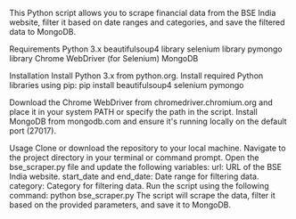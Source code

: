 This Python script allows you to scrape financial data from the BSE India website, filter it based on date ranges and categories, and save the filtered data to MongoDB.

Requirements
Python 3.x
beautifulsoup4 library
selenium library
pymongo library
Chrome WebDriver (for Selenium)
MongoDB

Installation
Install Python 3.x from python.org.
Install required Python libraries using pip: pip install beautifulsoup4 selenium pymongo

Download the Chrome WebDriver from chromedriver.chromium.org and place it in your system PATH or specify the path in the script.
Install MongoDB from mongodb.com and ensure it's running locally on the default port (27017).

Usage
Clone or download the repository to your local machine.
Navigate to the project directory in your terminal or command prompt.
Open the bse_scraper.py file and update the following variables:
url: URL of the BSE India website.
start_date and end_date: Date range for filtering data.
category: Category for filtering data.
Run the script using the following command: python bse_scraper.py
The script will scrape the data, filter it based on the provided parameters, and save it to MongoDB.
